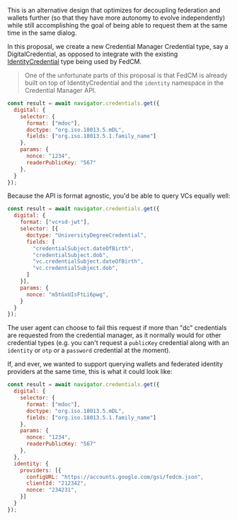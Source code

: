 This is an alternative design that optimizes for decoupling federation and wallets further (so that they have more autonomy to evolve independently) 
while still accomplishing the goal of being able to request them at the same time in the same dialog.

In this proposal, we create a new Credential Manager Credential type, say a DigitalCredential, as opposed to integrate with the existing 
[IdentityCredential](https://fedidcg.github.io/FedCM/#browser-api-identity-credential-interface) type being used by FedCM.

> One of the unfortunate parts of this proposal is that FedCM is already built on top of IdentityCredential and the `identity` 
> namespace in the Credential Manager API. 

```javascript
const result = await navigator.credentials.get({
  digital: {
    selector: {
      format: ["mdoc"],
      doctype: "org.iso.18013.5.mDL",
      fields: ["org.iso.18013.5.1.family_name"]
    },
    params: {
      nonce: "1234",
      readerPublicKey: "567"
    },
  }
});
```

Because the API is format agnostic, you'd be able to query VCs equally well:

```javascript
const result = await navigator.credentials.get({
  digital: {
    format: ["vc+sd-jwt"],
    selector: [{
      doctype: "UniversityDegreeCredential",
      fields: [
        "credentialSubject.dateOfBirth",
        "credentialSubject.dob",
        "vc.credentialSubject.dateOfBirth",
        "vc.credentialSubject.dob",
      ]
    }],
    params: {
      nonce: "m5tGxUIsFtLi6pwg",
    }
  }
});
``` 

The user agent can choose to fail this request if more than "dc" credentials are requested from the credential manager, as it normally would for 
other credential types (e.g. you can't request a `publicKey` credential along with an `identity` or `otp` or a `password` credential at the moment).

If, and ever, we wanted to support querying wallets and federated identity providers at the same time, this is what it could look like:

```javascript
const result = await navigator.credentials.get({
  digital: {
    selector: {
      format: ["mdoc"],
      doctype: "org.iso.18013.5.mDL",
      fields: ["org.iso.18013.5.1.family_name"]
    },
    params: {
      nonce: "1234",
      readerPublicKey: "567"
    },
  },
  identity: {
    providers: [{
      configURL: "https://accounts.google.com/gsi/fedcm.json",
      clientId: "212342",
      nonce: "234231",
    }]
  }
});
``` 

